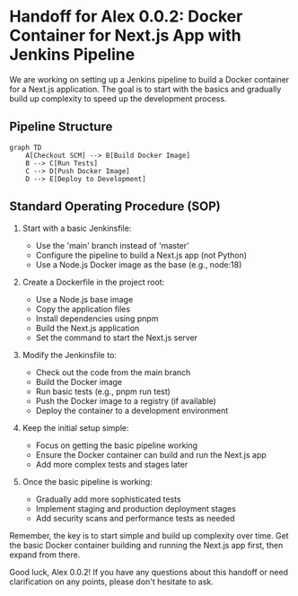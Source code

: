# Handoff for Alex 0.0.2: Docker Container for Next.js App with Jenkins Pipeline

We are working on setting up a Jenkins pipeline to build a Docker container for a Next.js application. The goal is to start with the basics and gradually build up complexity to speed up the development process.

## Pipeline Structure

```mermaid
graph TD
    A[Checkout SCM] --> B[Build Docker Image]
    B --> C[Run Tests]
    C --> D[Push Docker Image]
    D --> E[Deploy to Development]
```

## Standard Operating Procedure (SOP)

1. Start with a basic Jenkinsfile:
   - Use the 'main' branch instead of 'master'
   - Configure the pipeline to build a Next.js app (not Python)
   - Use a Node.js Docker image as the base (e.g., node:18)

2. Create a Dockerfile in the project root:
   - Use a Node.js base image
   - Copy the application files
   - Install dependencies using pnpm
   - Build the Next.js application
   - Set the command to start the Next.js server

3. Modify the Jenkinsfile to:
   - Check out the code from the main branch
   - Build the Docker image
   - Run basic tests (e.g., pnpm run test)
   - Push the Docker image to a registry (if available)
   - Deploy the container to a development environment

4. Keep the initial setup simple:
   - Focus on getting the basic pipeline working
   - Ensure the Docker container can build and run the Next.js app
   - Add more complex tests and stages later

5. Once the basic pipeline is working:
   - Gradually add more sophisticated tests
   - Implement staging and production deployment stages
   - Add security scans and performance tests as needed

Remember, the key is to start simple and build up complexity over time. Get the basic Docker container building and running the Next.js app first, then expand from there.

Good luck, Alex 0.0.2! If you have any questions about this handoff or need clarification on any points, please don't hesitate to ask.
